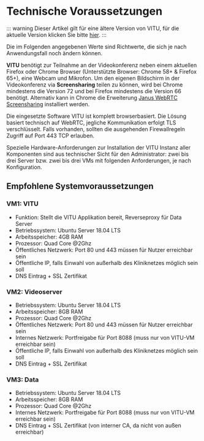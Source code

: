 # Technische Voraussetzungen

::: warning
Dieser Artikel gilt für eine ältere Version von VITU, für die aktuelle Version klicken Sie bitte [hier](../../v2019.2/guide/requirements).
:::

<print-header/>

Die im Folgenden angegebenen Werte sind Richtwerte, die sich je nach Anwendungsfall noch ändern können.

**VITU** benötigt zur Teilnahme an der Videokonferenz neben einem aktuellen Firefox oder Chrome Browser (Unterstützte Browser: Chrome 58+ & Firefox 65+), eine Webcam und Mikrofon. Um den eigenen Bildschirm in der Videokonferenz via **Screensharing** teilen
zu können, wird bei Chrome mindestens die Version 72 und bei Firefox mindestens die Version 66 benötigt. Alternativ kann in Chrome die Erweiterung [Janus WebRTC Screensharing](https://chrome.google.com/webstore/detail/janus-webrtc-screensharin/hapfgfdkleiggjjpfpenajgdnfckjpaj) installiert werden.

Die eingesetzte Software VITU ist komplett browserbasiert. Die Lösung basiert technisch auf WebRTC, jegliche Kommunikation erfolgt TLS verschlüsselt. Falls vorhanden, sollten die ausgehenden Firewallregeln Zugriff auf Port 443 TCP erlauben.

Spezielle Hardware-Anforderungen zur Installation der VITU Instanz aller Komponenten sind aus technischer Sicht für den Administrator: zwei bis drei Server bzw. zwei bis drei VMs mit folgenden Anforderungen, je nach Konfiguration.

## Empfohlene Systemvoraussetzungen

### VM1: VITU

- Funktion: Stellt die VITU Applikation bereit, Reverseproxy für Data Server
- Betriebssystem: Ubuntu Server 18.04 LTS
- Arbeitsspeicher: 4GB RAM
- Prozessor: Quad Core @2Ghz
- Öffentliches Netzwerk: Port 80 und 443 müssen für Nutzer erreichbar sein
- Öffentliche IP, falls Einwahl von außerhalb des Kliniknetzes möglich sein soll
- DNS Eintrag + SSL Zertifikat

### VM2: Videoserver

- Betriebssystem: Ubuntu Server 18.04 LTS
- Arbeitsspeicher: 8GB RAM
- Prozessor: Quad Core @2Ghz
- Öffentliches Netzwerk: Port 80 und 443 müssen für Nutzer erreichbar sein
- Internes Netzwerk: Portfreigabe für Port 8088 (muss nur von VITU-VM erreichbar sein)
- Öffentliche IP, falls Einwahl von außerhalb des Kliniknetzes möglich sein soll
- DNS Eintrag + SSL Zertifikat

### VM3: Data

- Betriebssystem: Ubuntu Server 18.04 LTS
- Arbeitsspeicher: 8GB RAM
- Prozessor: Quad Core @2Ghz
- Internes Netzwerk: Portfreigabe für Port 8088 (muss nur von VITU-VM erreichbar sein)
- DNS Eintrag + SSL Zertifikat (von interner CA, da nicht von außen erreichbar)

<pdf-download />
